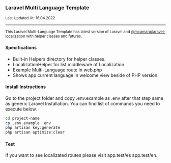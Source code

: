 <div align="left">
    <h3>Laravel Multi Language Template</h3>
	<sup>Last Updated At: 16.04.2022</sup>
    <hr/>
    <div>
        <small>This Laravel Multi-Language Template has latest version of Laravel and <a href="https://github.com/mcamara/laravel-localization">@mcamara/laravel-localization</a> with helper classes and futures.</small>
    </div>
</div>

#### Specifications
- Built-in Helpers directory for helper classes.
- LocalizationHelper for list middleware of Localization
- Example Multi-Language route in web.php
- Shows app current language in welcome view beside of PHP version.

#### Install Instructions
Go to the project folder and copy .env.example as .env after that step same as generic Laravel Installation. You can find list of commands you need to execute below.

```bash
cd project-name
cp .env.example .env
php artisan key:generate
php artisan optimize:clear
```

#### Test
If you want to see localizated routes please visit app.test/es app.test/en.
